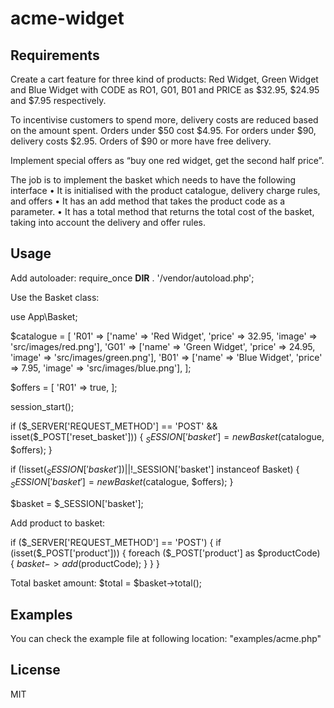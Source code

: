 # acme-widget

## Requirements

Create a cart feature for three kind of products: Red Widget, Green Widget and Blue Widget with CODE as RO1, G01, B01 and PRICE as $32.95, $24.95 and $7.95 respectively.

To incentivise customers to spend more, delivery costs are reduced based on the amount spent. Orders under $50 cost $4.95. For orders under $90, delivery costs $2.95. Orders of $90 or more have free delivery.

Implement special offers as “buy one red widget, get the second half price”.


The job is to implement the basket which needs to have the following interface
• It is initialised with the product catalogue, delivery charge rules, and offers
• It has an add method that takes the product code as a parameter.
• It has a total method that returns the total cost of the basket, taking into account the delivery and offer rules.


## Usage

Add autoloader:
require_once __DIR__ . '/vendor/autoload.php';


Use the Basket class:

use App\Basket;

$catalogue = [
    'R01' => ['name' => 'Red Widget', 'price' => 32.95, 'image' => 'src/images/red.png'],
    'G01' => ['name' => 'Green Widget', 'price' => 24.95, 'image' => 'src/images/green.png'],
    'B01' => ['name' => 'Blue Widget', 'price' => 7.95, 'image' => 'src/images/blue.png'],
];

$offers = [
    'R01' => true,
];

session_start();

if ($_SERVER['REQUEST_METHOD'] == 'POST' && isset($_POST['reset_basket'])) {
    $_SESSION['basket'] = new Basket($catalogue, $offers);
}

if (!isset($_SESSION['basket']) || !$_SESSION['basket'] instanceof Basket) {
    $_SESSION['basket'] = new Basket($catalogue, $offers);
}

$basket = $_SESSION['basket'];


Add product to basket:

if ($_SERVER['REQUEST_METHOD'] == 'POST') {
    if (isset($_POST['product'])) {
        foreach ($_POST['product'] as $productCode) {
            $basket->add($productCode);
        }
    }
}


Total basket amount:
$total = $basket->total();

## Examples

You can check the example file at following location: "examples/acme.php"


## License

MIT
